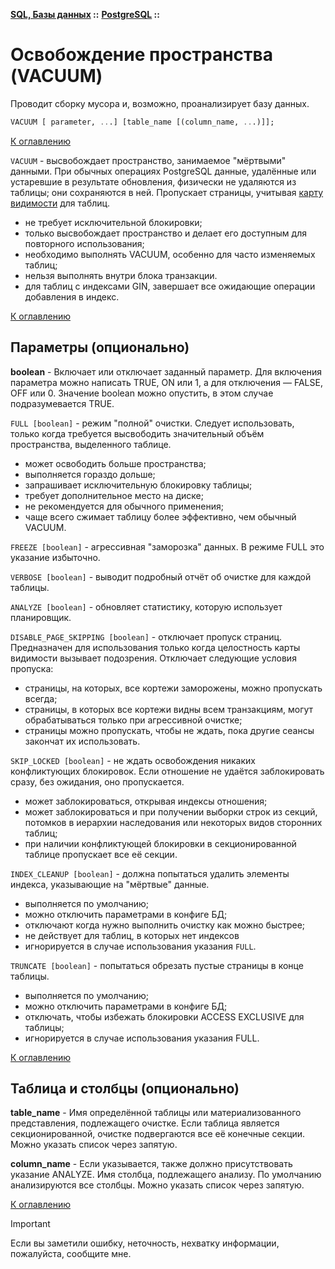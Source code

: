 **[SQL, Базы данных](../../README.md#sql-and-db) ::** 
**[PostgreSQL](../../README.md#sql-and-db-postgresql) ::**
# Освобождение пространства (VACUUM)

Проводит сборку мусора и, возможно, проанализирует базу данных.

```sql
VACUUM [ parameter, ...] [table_name [(column_name, ...)]];
```

[К оглавлению](../../README.md#sql-and-db-postgresql)

`VACUUM` - высвобождает пространство, занимаемое "мёртвыми" данными. При обычных операциях PostgreSQL данные, удалённые или устаревшие в результате обновления, физически не удаляются из таблицы; они сохраняются в ней. Пропускает страницы, учитывая [карту видимости](visibility-map.md) для таблиц.
- не требует исключительной блокировки;
- только высвобождает пространство и делает его доступным для повторного использования;
- необходимо выполнять VACUUM, особенно для часто изменяемых таблиц;
- нельзя выполнять внутри блока транзакции.
- для таблиц с индексами GIN, завершает все ожидающие операции добавления в индекс.

[К оглавлению](../../README.md#sql-and-db-postgresql)

## Параметры (опционально)

**boolean** - Включает или отключает заданный параметр. Для включения параметра можно написать TRUE, ON или 1, а для отключения — FALSE, OFF или 0. Значение boolean можно опустить, в этом случае подразумевается TRUE.

`FULL [boolean]` - режим "полной" очистки. Следует использовать, только когда требуется высвободить значительный объём пространства, выделенного таблице.
- может освободить больше пространства;
- выполняется гораздо дольше;
- запрашивает исключительную блокировку таблицы;
- требует дополнительное место на диске;
- не рекомендуется для обычного применения;
- чаще всего сжимает таблицу более эффективно, чем обычный VACUUM.

`FREEZE [boolean]` - агрессивная "заморозка" данных. В режиме FULL это указание избыточно.

`VERBOSE [boolean]` - выводит подробный отчёт об очистке для каждой таблицы.

`ANALYZE [boolean]` - обновляет статистику, которую использует планировщик.

`DISABLE_PAGE_SKIPPING [boolean]` - отключает пропуск страниц. Предназначен для использования только когда целостность карты видимости вызывает подозрения. Отключает следующие условия пропуска:
- страницы, на которых, все кортежи заморожены, можно пропускать всегда;
- страницы, в которых все кортежи видны всем транзакциям, могут обрабатываться только при агрессивной очистке;
- страницы можно пропускать, чтобы не ждать, пока другие сеансы закончат их использовать.

`SKIP_LOCKED [boolean]` - не ждать освобождения никаких конфликтующих блокировок. Если отношение не удаётся заблокировать сразу, без ожидания, оно пропускается.
- может заблокироваться, открывая индексы отношения;
- может заблокироваться и при получении выборки строк из секций, потомков в иерархии наследования или некоторых видов сторонних таблиц;
- при наличии конфликтующей блокировки в секционированной таблице пропускает все её секции.

`INDEX_CLEANUP [boolean]` - должна попытаться удалить элементы индекса, указывающие на "мёртвые" данные.
- выполняется по умолчанию;
- можно отключить параметрами в конфиге БД;
- отключают когда нужно выполнить очистку как можно быстрее;
- не действует для таблиц, в которых нет индексов
- игнорируется в случае использования указания `FULL`.

`TRUNCATE [boolean]` - попытаться обрезать пустые страницы в конце таблицы.
- выполняется по умолчанию;
- можно отключить параметрами в конфиге БД;
- отключать, чтобы избежать блокировки ACCESS EXCLUSIVE для таблицы;
- игнорируется в случае использования указания FULL.

[К оглавлению](../../README.md#sql-and-db-postgresql)

## Таблица и столбцы (опционально)

**table_name** - Имя определённой таблицы или материализованного представления, подлежащего очистке. Если таблица является секционированной, очистке подвергаются все её конечные секции. Можно указать список через запятую.

**column_name** - Если указывается, также должно присутствовать указание ANALYZE. Имя столбца, подлежащего анализу. По умолчанию анализируются все столбцы. Можно указать список через запятую.

[К оглавлению](../../README.md#sql-and-db-postgresql)

> [!IMPORTANT]
> Если вы заметили ошибку, неточность, нехватку информации, пожалуйста, сообщите мне.
